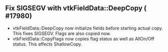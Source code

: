 ## Fix SIGSEGV with vtkFieldData::DeepCopy ( #17980)

- vtkFieldData::DeepCopy now initialize fields before starting actual copy.  This fixes SIGSEGV.  Flags are also copied now.
- vtkFieldData::CopyFlags now copies flag status as well as AllOn/Off status.  This affects ShallowCopy.
